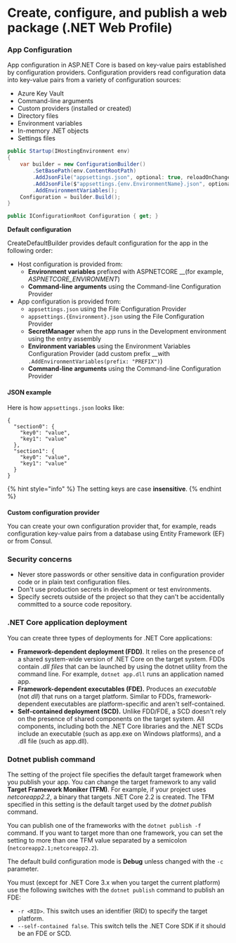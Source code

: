 # Create, configure, and publish a web package \(.NET Web Profile\)

### App Configuration

App configuration in ASP.NET Core is based on key-value pairs established by configuration providers. Configuration providers read configuration data into key-value pairs from a variety of configuration sources:

* Azure Key Vault
*  Command-line arguments
*  Custom providers \(installed or created\)
* Directory files
*  Environment variables
*  In-memory .NET objects
* Settings files

```csharp
public Startup(IHostingEnvironment env)
{
    var builder = new ConfigurationBuilder()
        .SetBasePath(env.ContentRootPath)
        .AddJsonFile("appsettings.json", optional: true, reloadOnChange: true)
        .AddJsonFile($"appsettings.{env.EnvironmentName}.json", optional: true)
        .AddEnvironmentVariables();
    Configuration = builder.Build();
}

public IConfigurationRoot Configuration { get; }

```

**Default configuration**

CreateDefaultBuilder provides default configuration for the app in the following order:

* Host configuration is provided from:
  * **Environment variables** prefixed with ASPNETCORE __\(for example, _ASPNETCORE\_ENVIRONMENT_\)
  * **Command-line arguments** using the Command-line Configuration Provider
* App configuration is provided from:
  * `appsettings.json` using the File Configuration Provider
  * `appsettings.{Environment}.json` using the File Configuration Provider
  * **SecretManager** when the app runs in the Development environment using the entry assembly
  * **Environment variables** using the Environment Variables Configuration Provider \(add custom prefix __with `.AddEnvironmentVariables(prefix: "PREFIX")`\)
  * **Command-line arguments** using the Command-line Configuration Provider

#### JSON example

Here is how `appsettings.json` looks like:

```text
{
  "section0": {
    "key0": "value",
    "key1": "value"
  },
  "section1": {
    "key0": "value",
    "key1": "value"
  }
}
```

{% hint style="info" %}
The setting keys are case **insensitive**.
{% endhint %}

#### **Custom configuration provider**

You can create your own configuration provider that, for example, reads configuration key-value pairs from a database using Entity Framework \(EF\) or from Consul.

### Security concerns

* Never store passwords or other sensitive data in configuration provider code or in plain text configuration files.
* Don't use production secrets in development or test environments.
* Specify secrets outside of the project so that they can't be accidentally committed to a source code repository.

### **.NET Core application deployment**

You can create three types of deployments for .NET Core applications:

* **Framework-dependent deployment \(FDD\)**. It relies on the presence of a shared system-wide version of .NET Core on the target system. FDDs contain _.dll files_ that can be launched by using the dotnet utility from the command line. For example, `dotnet app.dll` runs an application named app.
* **Framework-dependent executables \(FDE\).** Produces an _executable_ \(not _dll_\) that runs on a target platform. Similar to FDDs, framework-dependent executables  are platform-specific and aren't self-contained.
* **Self-contained deployment \(SCD\).** Unlike FDD/FDE, a SCD doesn't rely on the presence of shared components on the target system. All components, including both the .NET Core libraries and the .NET SCDs include an executable \(such as app.exe on Windows platforms\), and a .dll file \(such as app.dll\).

### Dotnet publish command

The  setting of the project file specifies the default target framework when you publish your app. You can change the target framework to any valid **Target Framework Moniker \(TFM\)**. For example, if your project uses _netcoreapp2.2_, a binary that targets .NET Core 2.2 is created. The TFM specified in this setting is the default target used by the _dotnet publish_ command.

You can publish one of the frameworks with the `dotnet publish -f` command. If you want to target more than one framework, you can set the  setting to more than one TFM value separated by a semicolon \(`netcoreapp2.1;netcoreapp2.2`\).

The default build configuration mode is **Debug** unless changed with the `-c` parameter.

You must \(except for .NET Core 3.x when you target the current platform\) use the following switches with the `dotnet publish` command to publish an FDE:

* `-r <RID>`. This switch uses an identifier \(RID\) to specify the target platform.
* `--self-contained false`. This switch tells the .NET Core SDK if it should be an FDE or SCD.

